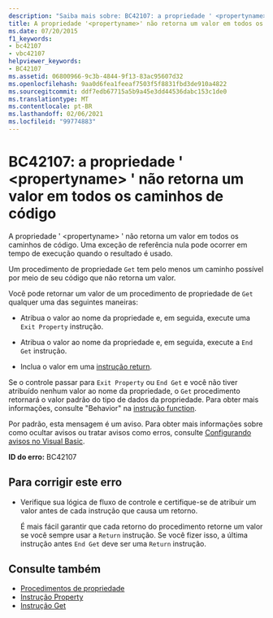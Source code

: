 ```yaml
---
description: "Saiba mais sobre: BC42107: a propriedade ' <propertyname> ' não retorna um valor em todos os caminhos de código"
title: A propriedade '<propertyname>' não retorna um valor em todos os caminhos de código
ms.date: 07/20/2015
f1_keywords:
- bc42107
- vbc42107
helpviewer_keywords:
- BC42107
ms.assetid: 06800966-9c3b-4844-9f13-83ac95607d32
ms.openlocfilehash: 9aa0d6fea1feeaf7503f5f8831fbd3de910a4822
ms.sourcegitcommit: ddf7edb67715a5b9a45e3dd44536dabc153c1de0
ms.translationtype: MT
ms.contentlocale: pt-BR
ms.lasthandoff: 02/06/2021
ms.locfileid: "99774883"
---
```

# <a name="bc42107-property-propertyname-doesnt-return-a-value-on-all-code-paths"></a>BC42107: a propriedade ' \<propertyname> ' não retorna um valor em todos os caminhos de código

A propriedade ' \<propertyname> ' não retorna um valor em todos os caminhos de código. Uma exceção de referência nula pode ocorrer em tempo de execução quando o resultado é usado.

Um procedimento de propriedade `Get` tem pelo menos um caminho possível por meio de seu código que não retorna um valor.

 Você pode retornar um valor de um procedimento de propriedade de `Get` qualquer uma das seguintes maneiras:

- Atribua o valor ao nome da propriedade e, em seguida, execute uma `Exit Property` instrução.

- Atribua o valor ao nome da propriedade e, em seguida, execute a `End Get` instrução.

- Inclua o valor em uma [instrução return](../statements/return-statement.md).

Se o controle passar para `Exit Property` ou `End Get` e você não tiver atribuído nenhum valor ao nome da propriedade, o `Get` procedimento retornará o valor padrão do tipo de dados da propriedade. Para obter mais informações, consulte "Behavior" na [instrução function](../statements/function-statement.md).

Por padrão, esta mensagem é um aviso. Para obter mais informações sobre como ocultar avisos ou tratar avisos como erros, consulte [Configurando avisos no Visual Basic](/visualstudio/ide/configuring-warnings-in-visual-basic).

**ID do erro:** BC42107

## <a name="to-correct-this-error"></a>Para corrigir este erro

- Verifique sua lógica de fluxo de controle e certifique-se de atribuir um valor antes de cada instrução que causa um retorno.

  É mais fácil garantir que cada retorno do procedimento retorne um valor se você sempre usar a `Return` instrução. Se você fizer isso, a última instrução antes `End Get` deve ser uma `Return` instrução.

## <a name="see-also"></a>Consulte também

- [Procedimentos de propriedade](../../programming-guide/language-features/procedures/property-procedures.md)
- [Instrução Property](../statements/property-statement.md)
- [Instrução Get](../statements/get-statement.md)
